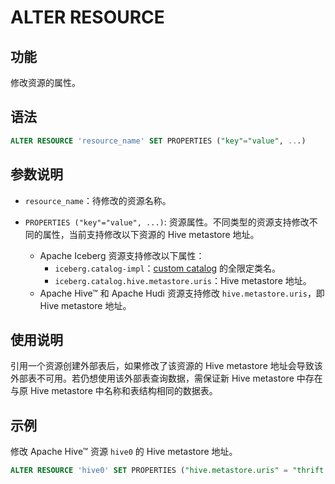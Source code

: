 # ALTER RESOURCE

## 功能

修改资源的属性。

## 语法

```SQL
ALTER RESOURCE 'resource_name' SET PROPERTIES ("key"="value", ...)
```

## 参数说明

- `resource_name`：待修改的资源名称。

- `PROPERTIES ("key"="value", ...)`: 资源属性。不同类型的资源支持修改不同的属性，当前支持修改以下资源的 Hive metastore 地址。
  - Apache Iceberg 资源支持修改以下属性：
    - `iceberg.catalog-impl`：[custom catalog](../using_starrocks/External_table#apache-iceberg-外表) 的全限定类名。
    - `iceberg.catalog.hive.metastore.uris`：Hive metastore 地址。
  - Apache Hive™ 和 Apache Hudi 资源支持修改 `hive.metastore.uris`，即 Hive metastore 地址。

## 使用说明

引用一个资源创建外部表后，如果修改了该资源的 Hive metastore 地址会导致该外部表不可用。若仍想使用该外部表查询数据，需保证新 Hive metastore 中存在与原 Hive metastore 中名称和表结构相同的数据表。

## 示例

修改 Apache Hive™ 资源 `hive0` 的 Hive metastore 地址。

```SQL
ALTER RESOURCE 'hive0' SET PROPERTIES ("hive.metastore.uris" = "thrift://10.10.44.91:9083")
```

